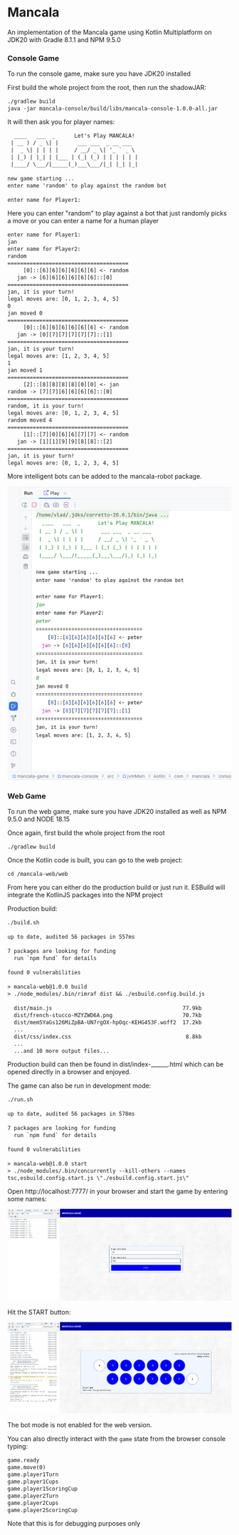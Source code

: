 # Mancala
An implementation of the Mancala game using Kotlin Multiplatform on JDK20 with Gradle 8.1.1 and NPM 9.5.0

### Console Game

To run the console game, make sure you have JDK20 installed

First build the whole project from the root, then run the shadowJAR:

```
./gradlew build
java -jar mancala-console/build/libs/mancala-console-1.0.0-all.jar
```

It will then ask you for player names:

```
  ____   ___  _      Let's Play MANCALA!
 | __ ) / _ \| |      ___ ___  _ __ ___  
 |  _ \| | | | |     / __/ _ \| '_ ` _ \ 
 | |_) | |_| | |___ | (_| (_) | | | | | |
 |____/ \___/|_____(_)___\___/|_| |_| |_|
                                         
new game starting ...
enter name 'random' to play against the random bot

enter name for Player1:
```

Here you can enter "random" to play against a bot that just randomly picks a move or you can 
enter a name for a human player

```
enter name for Player1:
jan
enter name for Player2:
random
======================================
     [0]::[6][6][6][6][6][6] <- random
   jan -> [6][6][6][6][6][6]::[0]
======================================
jan, it is your turn!
legal moves are: [0, 1, 2, 3, 4, 5]
0
jan moved 0
======================================
     [0]::[6][6][6][6][6][6] <- random
   jan -> [0][7][7][7][7][7]::[1]
======================================
jan, it is your turn!
legal moves are: [1, 2, 3, 4, 5]
1
jan moved 1
======================================
     [2]::[8][8][8][8][0][0] <- jan   
random -> [7][7][6][6][6][6]::[0]
======================================
random, it is your turn!
legal moves are: [0, 1, 2, 3, 4, 5]
random moved 4
======================================
     [1]::[7][0][6][6][7][7] <- random
   jan -> [1][1][9][9][8][8]::[2]
======================================
jan, it is your turn!
legal moves are: [0, 1, 2, 3, 4, 5]
```

More intelligent bots can be added to the mancala-robot package.

<img alt="JVM Console Screenshot" src="./docs/jvm-console.png">

### Web Game

To run the web game, make sure you have JDK20 installed 
as well as NPM 9.5.0 and NODE 18.15

Once again, first build the whole project from the root

```
./gradlew build
```

Once the Kotlin code is built, you can go to the web project:
```
cd /mancala-web/web
```

From here you can either do the production build or just run it.
ESBuild will integrate the KotlinJS packages into the NPM project

Production build: 

```
./build.sh

up to date, audited 56 packages in 557ms

7 packages are looking for funding
  run `npm fund` for details

found 0 vulnerabilities

> mancala-web@1.0.0 build
> ./node_modules/.bin/rimraf dist && ./esbuild.config.build.js

  dist/main.js                                         77.9kb
  dist/french-stucco-MZYZWD6A.png                      70.7kb
  dist/mem5YaGs126MiZpBA-UN7rgOX-hpOqc-KEHG453F.woff2  17.2kb
  ...
  dist/css/index.css                                    8.8kb
  ...
  ...and 10 more output files...
```

Production build can then be found in dist/index-______.html which can be opened directly in a browser and enjoyed.

The game can also be run in development mode:

```
./run.sh 

up to date, audited 56 packages in 578ms

7 packages are looking for funding
  run `npm fund` for details

found 0 vulnerabilities

> mancala-web@1.0.0 start
> ./node_modules/.bin/concurrently --kill-others --names tsc,esbuild.config.start.js \"./esbuild.config.start.js\"
```

Open http://localhost:7777/ in your browser and start the game by entering some names:

<img alt="WEB Version enter names Screenshot" src="./docs/web-1.png">

Hit the START button:

<img alt="WEB Version active game Screenshot" src="./docs/web-2.png">

The bot mode is not enabled for the web version.

You can also directly interact with the `game` state from the browser console typing:

```
game.ready
game.move(0)
game.player1Turn
game.player1Cups
game.player1ScoringCup
game.player2Turn
game.player2Cups
game.player2ScoringCup
```

Note that this is for debugging purposes only